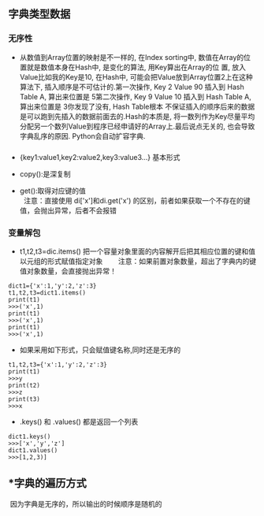 ## 字典类型数据  

### 无序性

* 从数值到Array位置的映射是不一样的, 在Index sorting中, 数值在Array的位置就是数值本身在Hash中, 是变化的算法, 用Key算出在Array的位  置, 放入Value比如我的Key是10, 在Hash中, 可能会把Value放到Array位置2上在这种算法下, 插入顺序是不可估计的.第一次操作, Key 2 Value   90 插入到 Hash Table A, 算出来位置是 5第二次操作, Key 9 Value 10 插入到 Hash Table A, 算出来位置是 3你发现了没有, Hash Table根本  不保证插入的顺序后来的数据是可以跑到先插入的数据前面去的.Hash的本质是, 将一数列作为Key尽量平均分配另一个数列Value到程序已经申请好的Array上.最后说点无关的, 也会导致字典乱序的原因. Python会自动扩容字典.  
###
* {key1:value1,key2:value2,key3:value3...} 基本形式

* copy():是深复制

* get():取得对应键的值  
    注意：直接使用 di['x']和di.get('x') 的区别，前者如果获取一个不存在的键值，会抛出异常，后者不会报错  

### 变量解包

* t1,t2,t3=dic.items()  把一个容量对象里面的内容解开后把其相应位置的键和值以元组的形式赋值指定对象    
    注意：如果前置对象数量，超出了字典内的键值对象数量，会直接抛出异常！  

```  
dict1={'x':1,'y':2,'z':3}  
t1,t2,t3=dict1.items()  
print(t1)  
>>>('x',1)  
print(t1)  
>>>('x',1)  
print(t1)  
>>>('x',1)  
```  
* 如果采用如下形式，只会赋值键名称,同时还是无序的  
```
t1,t2,t3={'x':1,'y':2,'z':3} 
print(t1)  
>>>y
print(t2)  
>>>z
print(t3)  
>>>x
```  

* .keys() 和 .values() 都是返回一个列表

```
dict1.keys()
>>>['x','y','z']
dict1.values()
>>>[1,2,3)]
```

## *字典的遍历方式

  因为字典是无序的，所以输出的时候顺序是随机的  
  

